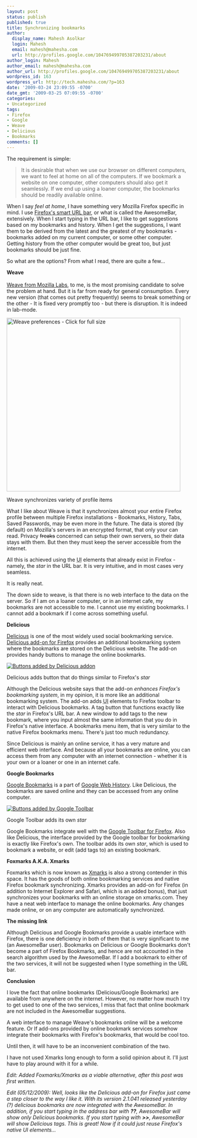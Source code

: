 ```yaml
---
layout: post
status: publish
published: true
title: Synchronizing bookmarks
author:
  display_name: Mahesh Asolkar
  login: Mahesh
  email: mahesh@mahesha.com
  url: http://profiles.google.com/104769499705387203231/about
author_login: Mahesh
author_email: mahesh@mahesha.com
author_url: http://profiles.google.com/104769499705387203231/about
wordpress_id: 163
wordpress_url: http://tech.mahesha.com/?p=163
date: '2009-03-24 23:09:55 -0700'
date_gmt: '2009-03-25 07:09:55 -0700'
categories:
- Uncategorized
tags:
- Firefox
- Google
- Weave
- Delicious
- Bookmarks
comments: []
---
```

<p>The requirement is simple:</p>
<blockquote><p>It is desirable that when we use our browser on different computers, we want to feel at home on all of the computers. If we bookmark a website on one computer, other computers should also get it seamlessly. If we end up using a loaner computer, the bookmarks should be readily available online. </p></blockquote>
<p>When I say <em>feel at home</em>, I have something very Mozilla Firefox specific in mind. I use <a href="http://www.dria.org/wordpress/archives/2008/04/17/628/" title="Firefox's AwesomeBar">Firefox's smart URL bar</a>, or what is called the AwesomeBar, extensively. When I start typing in the URL bar, I like to get suggestions based on my bookmarks and history. When I get the suggestions, I want them to be derived from the latest and the greatest of my bookmarks - bookmarks added on my current computer, or some other computer. Getting history from the other computer would be great too, but just bookmarks should be just fine.</p>
<p>So what are the options? From what I read, there are quite a few...</p>
<p><strong>Weave</strong><br />
<a href="http://labs.mozilla.com/projects/weave/" title="About Mozilla Labs - Weave"><br />
Weave from Mozilla Labs</a>, to me, is the most promising candidate to solve the problem at hand. But it is far from ready for general consumption. Every new version (that comes out pretty frequently) seems to break something or the other - It is fixed very promptly too - but there is disruption. It is indeed in lab-mode.</p>
<div class="img_container">
<a href="http://tech.mahesha.com/wp-content/images/weave-prefs.png"><img src="http://tech.mahesha.com/wp-content/images/weave-prefs.png" alt="Weave preferences - Click for full size" width="475px"/></a></p>
<div class="caption">Weave synchronizes variety of profile items</div>
</div>
<p>What I like about Weave is that it synchronizes almost your entire Firefox profile between multiple Firefox installations - Bookmarks, History, Tabs, Saved Passwords, may be even more in the future. The data is stored (by default) on Mozilla's servers in an encrypted format, that only your can read. Privacy <del datetime="2009-03-25T00:53:03+00:00">freaks</del> concerned can setup their own servers, so their data stays with them. But then they must keep the server accessible from the internet.</p>
<p>All this is achieved using the <acronym title="User Interface">UI</acronym> elements that already exist in Firefox - namely, the <em>star</em> in the URL bar. It is very intuitive, and in most cases very seamless.</p>
<p>It is really neat.</p>
<p>The down side to weave, is that there is no web interface to the data on the server. So if I am on a loaner computer, or in an internet cafe, my bookmarks are not accessible to me. I cannot use my existing bookmarks. I cannot add a bookmark if I come across something useful.</p>
<p><strong>Delicious</strong></p>
<p><a href="http://delicious.com/" title="Delicious social bookmarking web service">Delicious</a> is one of the most widely used social bookmarking service. <a href="http://delicious.com/help/quicktour/firefox" title="Delicious Firefox add-on">Delicious add-on for Firefox</a> provides an additional bookmarking system where the bookmarks are stored on the Delicious website. The add-on provides handy buttons to manage the online bookmarks.</p>
<div class="img_container">
<a href="http://tech.mahesha.com/wp-content/images/delicious-buttons.png"><img src="http://tech.mahesha.com/wp-content/images/delicious-buttons.png" alt="Buttons added by Delicious addon"/></a></p>
<div class="caption">Delicious adds button that do things similar to Firefox's <em>star</em></div>
</div>
<p>Although the Delicious website says that the add-on <em>enhances Firefox's bookmarking system</em>, in my opinion, it is more like an additional bookmarking system. The add-on adds <acronym title="User Interface">UI</acronym> elements to Firefox toolbar to interact with Delicious bookmarks. A tag button that functions exactly like the <em>star</em> in Firefox's URL bar. A new window to add tags to the new bookmark, where you input almost the same information that you do in Firefox's native interface. A bookmarks menu item, that is very similar to the native Firefox bookmarks menu. There's just too much redundancy.</p>
<p>Since Delicious is mainly an online service, it has a very mature and efficient web interface. And because all your bookmarks are online, you can access them from any computer with an internet connection - whether it is your own or a loaner or one in an internet cafe.</p>
<p><strong>Google Bookmarks</strong></p>
<p><a href="http://www.google.com/bookmarks/" title="Google Bookmarks website">Google Bookmarks</a> is a part of <a href="http://www.google.com/history/" title="Google Web History website">Google Web History</a>. Like Delicious, the bookmarks are saved online and they can be accessed from any online computer.</p>
<div class="img_container">
<a href="http://tech.mahesha.com/wp-content/images/google-tb-buttons.png"><img src="http://tech.mahesha.com/wp-content/images/google-tb-buttons.png" alt="Buttons added by Google Toolbar"/></a></p>
<div class="caption">Google Toolbar adds its own <em>star</em></div>
</div>
<p>Google Bookmarks integrate well with the <a href="http://toolbar.google.com" title="Google Toolbar website">Google Toolbar for Firefox</a>. Also like Delicious, the interface provided by the Google toolbar for bookmarking is exactly like Firefox's own. The toolbar adds its own <em>star</em>, which is used to bookmark a website, or edit (add tags to) an existing bookmark.</p>
<p><strong>Foxmarks A.K.A. Xmarks</strong></p>
<p>Foxmarks which is now known as <a href="http://www.xmarks.com/" title="Foxmarks AKA Xmarks">Xmarks</a> is also a strong contender in this space. It has the goods of both online bookmarking services and native Firefox bookmark synchronizing. Xmarks provides an add-on for Firefox (in addition to Internet Explorer and Safari, which is an added bonus), that just synchronizes your bookmarks with an online storage on xmarks.com. They have a neat web interface to manage the online bookmarks. Any changes made online, or on any computer are automatically synchronized.</p>
<p><strong>The missing link</strong></p>
<p>Although Delicious and Google Bookmarks provide a usable interface with Firefox, there is one deficiency in both of them that is very significant to me (an AwesomeBar user). Bookmarks on Delicious or Google Bookmarks don't become a part of Firefox Bookmarks, and hence are not accounted in the search algorithm used by the AwesomeBar. If I add a bookmark to either of the two services, it will not be suggested when I type something in the URL bar.</p>
<p><strong>Conclusion</strong></p>
<p>I love the fact that online bookmarks (Delicious/Google Bookmarks) are available from anywhere on the internet. However, no matter how much I try to get used to one of the two services, I miss that fact that online bookmark are not included in the AwesomeBar suggestions.</p>
<p>A web interface to manage Weave's bookmarks online will be a welcome feature. Or If add-ons provided by online bookmark services somehow integrate their bookmarks with Firefox's bookmarks, that would be cool too.</p>
<p>Until then, it will have to be an inconvenient combination of the two.</p>
<p>I have not used Xmarks long enough to form a solid opinion about it. I'll just have to play around with it for a while.</p>
<p><em>Edit: Added Foxmarks/Xmarks as a viable alternative, after this post was first written.</em></p>
<p><em>Edit (05/12/2009): Well, looks like the Delicious add-on for Firefox just came a step closer to the way I like it. With its version 2.1.041 released yesterday (?) delicious bookmarks are now integrated with the AwesomeBar. In addition, if you start typing in the address bar with <b>??</b>, AwesomeBar will show only Delicious bookmarks. If you start typing with <b>&gt;&gt;</b>, AwesomeBar will show Delicious tags. This is great! Now if it could just reuse Firefox's native UI elements...</em></p>
